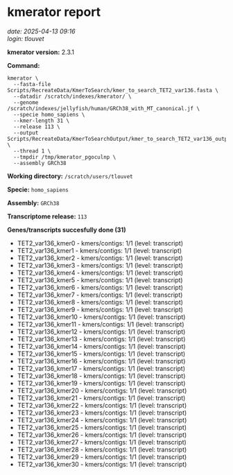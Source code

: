 # kmerator report
*date: 2025-04-13 09:16*  
*login: tlouvet*

**kmerator version:** 2.3.1

**Command:**

```
kmerator \
  --fasta-file Scripts/RecreateData/KmerToSearch/kmer_to_search_TET2_var136.fasta \
  --datadir /scratch/indexes/kmerator/ \
  --genome /scratch/indexes/jellyfish/human/GRCh38_with_MT_canonical.jf \
  --specie homo_sapiens \
  --kmer-length 31 \
  --release 113 \
  --output Scripts/RecreateData/KmerToSearchOutput/kmer_to_search_TET2_var136_output \
  --thread 1 \
  --tmpdir /tmp/kmerator_pgoculnp \
  --assembly GRCh38
```

**Working directory:** `/scratch/users/tlouvet`

**Specie:** `homo_sapiens`

**Assembly:** `GRCh38`

**Transcriptome release:** `113`

**Genes/transcripts succesfully done (31)**

- TET2_var136_kmer0 - kmers/contigs: 1/1 (level: transcript)
- TET2_var136_kmer1 - kmers/contigs: 1/1 (level: transcript)
- TET2_var136_kmer2 - kmers/contigs: 1/1 (level: transcript)
- TET2_var136_kmer3 - kmers/contigs: 1/1 (level: transcript)
- TET2_var136_kmer4 - kmers/contigs: 1/1 (level: transcript)
- TET2_var136_kmer5 - kmers/contigs: 1/1 (level: transcript)
- TET2_var136_kmer6 - kmers/contigs: 1/1 (level: transcript)
- TET2_var136_kmer7 - kmers/contigs: 1/1 (level: transcript)
- TET2_var136_kmer8 - kmers/contigs: 1/1 (level: transcript)
- TET2_var136_kmer9 - kmers/contigs: 1/1 (level: transcript)
- TET2_var136_kmer10 - kmers/contigs: 1/1 (level: transcript)
- TET2_var136_kmer11 - kmers/contigs: 1/1 (level: transcript)
- TET2_var136_kmer12 - kmers/contigs: 1/1 (level: transcript)
- TET2_var136_kmer13 - kmers/contigs: 1/1 (level: transcript)
- TET2_var136_kmer14 - kmers/contigs: 1/1 (level: transcript)
- TET2_var136_kmer15 - kmers/contigs: 1/1 (level: transcript)
- TET2_var136_kmer16 - kmers/contigs: 1/1 (level: transcript)
- TET2_var136_kmer17 - kmers/contigs: 1/1 (level: transcript)
- TET2_var136_kmer18 - kmers/contigs: 1/1 (level: transcript)
- TET2_var136_kmer19 - kmers/contigs: 1/1 (level: transcript)
- TET2_var136_kmer20 - kmers/contigs: 1/1 (level: transcript)
- TET2_var136_kmer21 - kmers/contigs: 1/1 (level: transcript)
- TET2_var136_kmer22 - kmers/contigs: 1/1 (level: transcript)
- TET2_var136_kmer23 - kmers/contigs: 1/1 (level: transcript)
- TET2_var136_kmer24 - kmers/contigs: 1/1 (level: transcript)
- TET2_var136_kmer25 - kmers/contigs: 1/1 (level: transcript)
- TET2_var136_kmer26 - kmers/contigs: 1/1 (level: transcript)
- TET2_var136_kmer27 - kmers/contigs: 1/1 (level: transcript)
- TET2_var136_kmer28 - kmers/contigs: 1/1 (level: transcript)
- TET2_var136_kmer29 - kmers/contigs: 1/1 (level: transcript)
- TET2_var136_kmer30 - kmers/contigs: 1/1 (level: transcript)
